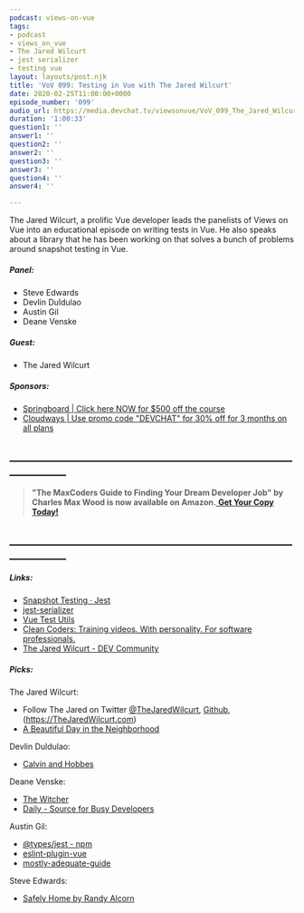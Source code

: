 ```yaml
---
podcast: views-on-vue
tags:
- podcast
- views_on_vue
- The Jared Wilcurt
- jest serializer
- testing vue
layout: layouts/post.njk
title: 'VoV 099: Testing in Vue with The Jared Wilcurt'
date: 2020-02-25T11:00:00+0000
episode_number: '099'
audio_url: https://media.devchat.tv/viewsonvue/VoV_099_The_Jared_Wilcurt.mp3
duration: '1:00:33'
question1: ''
answer1: ''
question2: ''
answer2: ''
question3: ''
answer3: ''
question4: ''
answer4: ''

---
```

The Jared Wilcurt, a prolific Vue developer leads the panelists of Views on Vue into an educational episode on writing tests in Vue. He also speaks about a library that he has been working on that solves a bunch of problems around snapshot testing in Vue.

##### **Panel:**

* Steve Edwards
* Devlin Duldulao
* Austin Gil
* Deane Venske

##### **Guest:**

* The Jared Wilcurt

##### **Sponsors:**

* [Springboard | Click here NOW for $500 off the course](https://www.springboard.com/workshops/software-engineering-career-track/?utm_source=devchat&utm_medium=podcast&utm_campaign=viewsonvue)
* [Cloudways | Use promo code "DEVCHAT" for 30% off for 3 months on all plans](https://www.cloudways.com/en/?id=546951&chan=Devchat&data1=Vue-show&data2=Podcast-2)

## **____________________________________________________________**

> **"The MaxCoders Guide to Finding Your Dream Developer Job" by Charles Max Wood is now available on Amazon.**[ **Get Your Copy Today!**](https://www.amazon.com/gp/product/B081MBL5C9/ref=as_li_ss_tl?ie=UTF8&linkCode=sl1&tag=devchattv-20&linkId=9d61363241636e2546ef46abba198746&language=en_US)

## **____________________________________________________________**

##### **Links:**

* [Snapshot Testing · Jest](https://jestjs.io/docs/en/snapshot-testing)
* [jest-serializer](https://www.npmjs.com/package/jest-serializer-vue-tjw)
* [Vue Test Utils](https://vue-test-utils.vuejs.org/)
* [Clean Coders: Training videos. With personality. For software professionals.](https://cleancoders.com/)
* [The Jared Wilcurt - DEV Community ](https://dev.to/TheJaredWilcurt)

##### **Picks:**

The Jared Wilcurt:

* Follow The Jared on Twitter [@TheJaredWilcurt](https://twitter.com/TheJaredWilcurt), [Github](https://github.com/TheJaredWilcurt), (https://TheJaredWilcurt.com)
* [A Beautiful Day in the Neighborhood](https://www.imdb.com/title/tt3224458/)

Devlin Duldulao:

* [Calvin and Hobbes](https://www.gocomics.com/calvinandhobbes)

Deane Venske:

* [The Witcher](https://www.netflix.com/tr-en/title/80189685)
* [Daily - Source for Busy Developers](https://daily.dev/)

Austin Gil:

* [@types/jest - npm](https://www.npmjs.com/package/@types/jest)
* [eslint-plugin-vue](https://eslint.vuejs.org/)
* [mostly-adequate-guide](https://mostly-adequate.gitbooks.io/mostly-adequate-guide/content/)

Steve Edwards:

* [Safely Home by Randy Alcorn](https://store.epm.org/safely-home/)